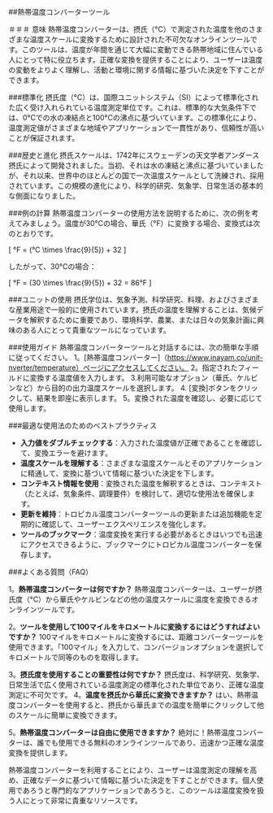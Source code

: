 ##熱帯温度コンバーターツール

＃＃＃ 意味
熱帯温度コンバーターは、摂氏（°C）で測定された温度を他のさまざまな温度スケールに変換するために設計された不可欠なオンラインツールです。このツールは、温度が年間を通じて大幅に変動できる熱帯地域に住んでいる人にとって特に役立ちます。正確な変換を提供することにより、ユーザーは温度の変動をよりよく理解し、活動と環境に関する情報に基づいた決定を下すことができます。

###標準化
摂氏度（°C）は、国際ユニットシステム（SI）によって標準化された広く受け入れられている温度測定単位です。これは、標準的な大気条件下では、0°Cでの水の凍結点と100°Cの沸点に基づいています。この標準化により、温度測定値がさまざまな地域やアプリケーションで一貫性があり、信頼性が高いことが保証されます。

###歴史と進化
摂氏スケールは、1742年にスウェーデンの天文学者アンダース摂氏によって開発されました。当初、それは水の凍結と沸点に基づいていましたが、それ以来、世界中のほとんどの国で一次温度スケールとして洗練され、採用されています。この規模の進化により、科学的研究、気象学、日常生活の基本的な側面になりました。

###例の計算
熱帯温度コンバーターの使用方法を説明するために、次の例を考えてみましょう。温度が30°Cの場合、華氏（°F）に変換する場合、変換式は次のとおりです。

\[ °F = (°C \times \frac{9}{5}) + 32 \]

したがって、30°Cの場合：

\[ °F = (30 \times \frac{9}{5}) + 32 = 86°F \]

###ユニットの使用
摂氏学位は、気象予測、科学研究、料理、およびさまざまな産業用途で一般的に使用されています。摂氏の温度を理解することは、気候データを解釈するために重要であり、環境科学、農業、または日々の気象計画に興味のある人にとって貴重なツールになっています。

###使用ガイド
熱帯温度コンバーターツールと対話するには、次の簡単な手順に従ってください。
1。[熱帯温度コンバーター]（https://www.inayam.co/unit-nverter/temperature）ページにアクセスしてください。
2。指定されたフィールドに変換する温度値を入力します。
3.利用可能なオプション（華氏、ケルビンなど）から目的の出力温度スケールを選択します。
4. [変換]ボタンをクリックして、結果を即座に表示します。
5。変換された温度を確認し、必要に応じて使用します。

###最適な使用法のためのベストプラクティス
-  **入力値をダブルチェックする**：入力された温度値が正確であることを確認して、変換エラーを避けます。
-  **温度スケールを理解する**：さまざまな温度スケールとそのア​​プリケーションに精通して、変換に基づいて情報に基づいた決定を下します。
-  **コンテキスト情報を使用**：変換された温度を解釈するときは、コンテキスト（たとえば、気象条件、調理要件）を検討して、適切な使用法を確保します。
-  **更新を維持**：トロピカル温度コンバーターツールの更新または追加機能を定期的に確認して、ユーザーエクスペリエンスを強化します。
-  **ツールのブックマーク**：温度変換を実行する必要があるときはいつでも迅速にアクセスできるように、ブックマークにトロピカル温度コンバーターを保存します。

###よくある質問（FAQ）

1。**熱帯温度コンバーターは何ですか？**
熱帯温度コンバーターは、ユーザーが摂氏度（°C）から華氏やケルビンなどの他の温度スケールに温度を変換できるオンラインツールです。

2。**ツールを使用して100マイルをキロメートルに変換するにはどうすればよいですか？**
100マイルをキロメートルに変換するには、距離コンバーターツールを使用できます。「100マイル」を入力して、コンバージョンオプションを選択してキロメートルで同等のものを取得します。

3。**摂氏度を使用することの重要性は何ですか？**
摂氏度は、科学研究、気象学、日常生活で広く使用されている温度測定の標準化された単位であり、正確な温度測定に不可欠です。 4。**温度を摂氏から華氏に変換できますか？**
はい、熱帯温度コンバーターを使用すると、摂氏から華氏までの温度を簡単にクリックして他のスケールに簡単に変換できます。

5。**熱帯温度コンバーターは自由に使用できますか？**
絶対に！熱帯温度コンバーターは、誰でも使用できる無料のオンラインツールであり、迅速かつ正確な温度変換を提供します。

熱帯温度コンバーターを利用することにより、ユーザーは温度測定の理解を高め、正確なデータに基づいて情報に基づいた決定を下すことができます。個人使用であろうと専門的なアプリケーションであろうと、このツールは温度変換を扱う人にとって非常に貴重なリソースです。